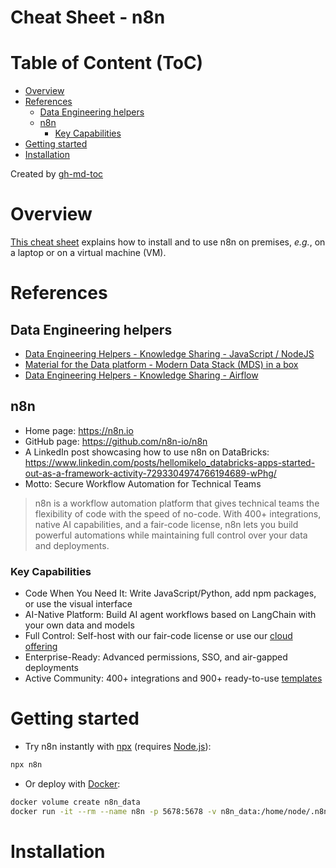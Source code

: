 Cheat Sheet - n8n
=================

# Table of Content (ToC)
* [Overview](#overview)
* [References](#references)
  * [Data Engineering helpers](#data-engineering-helpers)
  * [n8n](#n8n)
    * [Key Capabilities](#key-capabilities)
* [Getting started](#getting-started)
* [Installation](#installation)

Created by [gh-md-toc](https://github.com/ekalinin/github-markdown-toc.go)

# Overview
[This cheat sheet](https://github.com/data-engineering-helpers/ks-cheat-sheets/blob/main/orchestrators/n8n/README.md)
explains how to install and to use n8n on premises, _e.g._, on a laptop
or on a virtual machine (VM).

# References

## Data Engineering helpers
* [Data Engineering Helpers - Knowledge Sharing - JavaScript / NodeJS](https://github.com/data-engineering-helpers/ks-cheat-sheets/blob/main/programming/js-world/README.md)
* [Material for the Data platform - Modern Data Stack (MDS) in a box](https://github.com/data-engineering-helpers/mds-in-a-box/blob/main/README.md)
* [Data Engineering Helpers - Knowledge Sharing - Airflow](https://github.com/data-engineering-helpers/ks-cheat-sheets/blob/main/orchestrators/airflow/README.md)

## n8n
* Home page: https://n8n.io
* GitHub page: https://github.com/n8n-io/n8n
* A LinkedIn post showcasing how to use n8n on DataBricks:
  https://www.linkedin.com/posts/hellomikelo_databricks-apps-started-out-as-a-framework-activity-7293304974766194689-wPhg/
* Motto: Secure Workflow Automation for Technical Teams
> n8n is a workflow automation platform that gives technical teams
> the flexibility of code with the speed of no-code. With 400+ integrations,
> native AI capabilities, and a fair-code license, n8n lets you build powerful
> automations while maintaining full control over your data and deployments.

### Key Capabilities
* Code When You Need It: Write JavaScript/Python, add npm packages,
  or use the visual interface
* AI-Native Platform: Build AI agent workflows based on LangChain
  with your own data and models
* Full Control: Self-host with our fair-code license or use our
  [cloud offering](https://app.n8n.cloud/login)
* Enterprise-Ready: Advanced permissions, SSO, and air-gapped deployments
* Active Community: 400+ integrations and 900+ ready-to-use
  [templates](https://n8n.io/workflows)


# Getting started
* Try n8n instantly with [npx](https://docs.n8n.io/hosting/installation/npm/)
  (requires [Node.js](https://nodejs.org/en/)):
```bash
npx n8n
```

* Or deploy with [Docker](https://docs.n8n.io/hosting/installation/docker/):
```bash
docker volume create n8n_data
docker run -it --rm --name n8n -p 5678:5678 -v n8n_data:/home/node/.n8n docker.n8n.io/n8nio/n8n
```

# Installation

